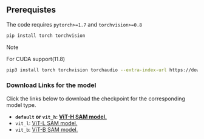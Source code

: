 ## Prerequistes

The code requires `pytorch>=1.7` and `torchvision>=0.8`

```bash
pip install torch torchvision
```

> [!NOTE]
> For CUDA support(11.8)
>```bash
>pip3 install torch torchvision torchaudio --extra-index-url https://download.pytorch.org/whl/cu118
>```


### Download Links for the model

Click the links below to download the checkpoint for the corresponding model type.

- **`default` or `vit_h`: [ViT-H SAM model.](https://dl.fbaipublicfiles.com/segment_anything/sam_vit_h_4b8939.pth)**
- `vit_l`: [ViT-L SAM model.](https://dl.fbaipublicfiles.com/segment_anything/sam_vit_l_0b3195.pth)
- `vit_b`: [ViT-B SAM model.](https://dl.fbaipublicfiles.com/segment_anything/sam_vit_b_01ec64.pth)
    